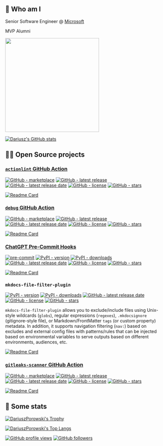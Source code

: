 ## 👋 Who am I

Senior Software Engineer @ [Microsoft](https://github.com/Microsoft)

MVP Alumni

[<img src="https://mvp.microsoft.com/Content/Images/MVP_Reconnect_Logo_Blue_Color_RGB.png" width="300">](https://mvp.microsoft.com/en-us/PublicProfile/4030608)


[![Dariusz's GitHub stats](https://github-readme-stats.vercel.app/api?username=DariuszPorowski&count_private=true&theme=dark&show_icons=true)](https://github.com/DariuszPorowski)

## 👨‍💻 Open Source projects

### [`actionlint` GitHub Action](https://github.com/raven-actions/actionlint)

[![GitHub - marketplace](https://img.shields.io/badge/marketplace-actionlint-blue?logo=github&style=flat-square)](https://github.com/marketplace/actions/actionlint)
[![GitHub - latest release](https://img.shields.io/github/v/release/raven-actions/actionlint?style=flat-square)](https://github.com/raven-actions/actionlint/releases/latest)
[![GitHub - latest release date](https://img.shields.io/github/release-date/raven-actions/actionlint?style=flat-square&label=latest%20release%20date)](https://github.com/raven-actions/actionlint/releases/latest)
[![GitHub - license](https://img.shields.io/github/license/raven-actions/actionlint?style=flat-square)](https://github.com/raven-actions/actionlint/blob/main/LICENSE)
[![GitHub - stars](https://img.shields.io/github/stars/raven-actions/actionlint?style=flat-square)](https://github.com/raven-actions/actionlint)

[![Readme Card](https://github-readme-stats.vercel.app/api/pin/?username=DariuszPorowski&repo=ghaction-actionlint&theme=dark)](https://github.com/raven-actions/actionlint)

### [`debug` GitHub Action](https://github.com/raven-actions/debug)

[![GitHub - marketplace](https://img.shields.io/badge/marketplace-debug--github--action-blue?logo=github&style=flat-square)](https://github.com/marketplace/actions/debug-github-action)
[![GitHub - latest release](https://img.shields.io/github/v/release/raven-actions/debug?style=flat-square)](https://github.com/raven-actions/debug/releases/latest)
[![GitHub - latest release date](https://img.shields.io/github/release-date/raven-actions/debug?style=flat-square&label=latest%20release%20date)](https://github.com/raven-actions/debug/releases/latest)
[![GitHub - license](https://img.shields.io/github/license/raven-actions/debug?style=flat-square)](https://github.com/raven-actions/debug/blob/main/LICENSE)
[![GitHub - stars](https://img.shields.io/github/stars/raven-actions/debug?style=flat-square)](https://github.com/raven-actions/debug)

[![Readme Card](https://github-readme-stats.vercel.app/api/pin/?username=DariuszPorowski&repo=ghaction-dump-contexts&theme=dark)](https://github.com/raven-actions/debug)

### [ChatGPT Pre-Commit Hooks](https://github.com/DariuszPorowski/chatgpt-pre-commit-hooks)

[![pre-commit](https://img.shields.io/badge/pre--commit-enabled-brightgreen?logo=pre-commit&style=flat-square)](https://github.com/pre-commit/pre-commit)
[![PyPI - version](https://img.shields.io/pypi/v/chatgpt-pre-commit-hooks?style=flat-square)](https://pypi.org/project/chatgpt-pre-commit-hooks)
[![PyPI - downloads](https://img.shields.io/pypi/dm/chatgpt-pre-commit-hooks?style=flat-square)](https://pypistats.org/packages/chatgpt-pre-commit-hooks)
[![GitHub - latest release date](https://img.shields.io/github/release-date/DariuszPorowski/chatgpt-pre-commit-hooks?style=flat-square&label=latest%20release%20date)](https://github.com/DariuszPorowski/chatgpt-pre-commit-hooks/releases/latest)
[![GitHub - license](https://img.shields.io/github/license/DariuszPorowski/chatgpt-pre-commit-hooks?style=flat-square)](https://github.com/DariuszPorowski/chatgpt-pre-commit-hooks/blob/main/LICENSE)
[![GitHub - stars](https://img.shields.io/github/stars/DariuszPorowski/chatgpt-pre-commit-hooks?style=flat-square)](https://github.com/DariuszPorowski/chatgpt-pre-commit-hooks)

[![Readme Card](https://github-readme-stats.vercel.app/api/pin/?username=DariuszPorowski&repo=chatgpt-pre-commit-hooks&theme=dark)](https://github.com/DariuszPorowski/chatgpt-pre-commit-hooks)

### `mkdocs-file-filter-plugin`

[![PyPI - version](https://img.shields.io/pypi/v/mkdocs-file-filter-plugin?style=flat-square)](https://pypi.org/project/mkdocs-file-filter-plugin)
[![PyPI - downloads](https://img.shields.io/pypi/dm/mkdocs-file-filter-plugin?style=flat-square)](https://pypistats.org/packages/mkdocs-file-filter-plugin)
[![GitHub - latest release date](https://img.shields.io/github/release-date/DariuszPorowski/mkdocs-file-filter-plugin?style=flat-square&label=latest%20release%20date)](https://github.com/DariuszPorowski/mkdocs-file-filter-plugin/releases/latest)
[![GitHub - license](https://img.shields.io/github/license/DariuszPorowski/mkdocs-file-filter-plugin?style=flat-square)](https://github.com/DariuszPorowski/mkdocs-file-filter-plugin/blob/main/LICENSE)
[![GitHub - stars](https://img.shields.io/github/stars/DariuszPorowski/mkdocs-file-filter-plugin?style=flat-square)](https://github.com/DariuszPorowski/mkdocs-file-filter-plugin)

`mkdocs-file-filter-plugin` allows you to exclude/include files using Unix-style wildcards (`globs`), regular expressions (`regexes`), `.mkdocsignore` (gitignore-style file), or Markdown/FrontMatter `tags` (or custom property) metadata. In addition, it supports navigation filtering (`nav:`) based on excludes and external config files with patterns/rules that can be injected based on environmental variables to serve outputs based on different environments, audiences, etc.

[![Readme Card](https://github-readme-stats.vercel.app/api/pin/?username=DariuszPorowski&repo=mkdocs-file-filter-plugin&theme=dark)](https://github.com/DariuszPorowski/mkdocs-file-filter-plugin)

### [`gitleaks-scanner` GitHub Action](https://github.com/DariuszPorowski/github-action-gitleaks)

[![GitHub - marketplace](https://img.shields.io/badge/marketplace-gitleaks--scanner-blue?logo=github&style=flat-square)](https://github.com/marketplace/actions/gitleaks-scanner)
[![GitHub - latest release](https://img.shields.io/github/v/release/DariuszPorowski/github-action-gitleaks?style=flat-square)](https://github.com/DariuszPorowski/github-action-gitleaks/releases/latest)
[![GitHub - latest release date](https://img.shields.io/github/release-date/DariuszPorowski/github-action-gitleaks?style=flat-square&label=latest%20release%20date)](https://github.com/DariuszPorowski/github-action-gitleaks/releases/latest)
[![GitHub - license](https://img.shields.io/github/license/DariuszPorowski/github-action-gitleaks?style=flat-square)](https://github.com/DariuszPorowski/github-action-gitleaks/blob/main/LICENSE)
[![GitHub - stars](https://img.shields.io/github/stars/DariuszPorowski/github-action-gitleaks?style=flat-square)](https://github.com/DariuszPorowski/github-action-gitleaks)

[![Readme Card](https://github-readme-stats.vercel.app/api/pin/?username=DariuszPorowski&repo=github-action-gitleaks&theme=dark)](https://github.com/DariuszPorowski/github-action-gitleaks)

## 🧮 Some stats

[![DariuszPorowski's Trophy](https://github-profile-trophy.vercel.app/?username=DariuszPorowski&theme=onedark)](https://github.com/DariuszPorowski)

[![DariuszPorowski's Top Langs](https://github-readme-stats.vercel.app/api/top-langs/?username=DariuszPorowski&langs_count=10&theme=dark&layout=compact)](https://github.com/DariuszPorowski)

[![GitHub profile views](https://komarev.com/ghpvc/?username=DariuszPorowski&logo=github&style=flat-square)](https://github.com/DariuszPorowski)
[![GitHub followers](https://img.shields.io/github/followers/DariuszPorowski?logo=github&style=flat-square)](https://github.com/DariuszPorowski)

<!--
**DariuszPorowski/DariuszPorowski** is a ✨ _special_ ✨ repository because its `README.md` (this file) appears on your GitHub profile.

Here are some ideas to get you started:

- 🔭 I’m currently working on ...
- 🌱 I’m currently learning ...
- 👯 I’m looking to collaborate on ...
- 🤔 I’m looking for help with ...
- 💬 Ask me about ...
- 📫 How to reach me: ...
- 😄 Pronouns: ...
- ⚡ Fun fact: ...
-->
